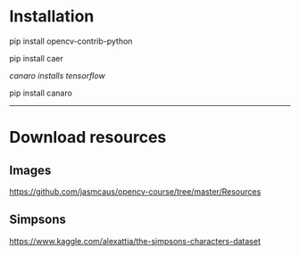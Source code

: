 # Installation

pip install 
opencv-contrib-python

pip install caer

 
*canaro installs tensorflow*

pip install canaro

___

# Download resources

## Images
https://github.com/jasmcaus/opencv-course/tree/master/Resources


## Simpsons
https://www.kaggle.com/alexattia/the-simpsons-characters-dataset
